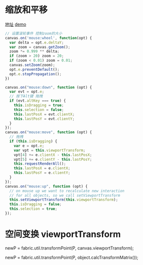 # 缩放和平移

[地址](https://github.com/Rookie-Birds/Fabric-Tutorial_zh-CN/blob/master/part-5.md)
[demo](http://fabricjs.com/fabric-intro-part-5#step1)

```js
// 设置滚轮事件 控制zoom的大小
canvas.on('mouse:wheel', function(opt) {
  var delta = opt.e.deltaY;
  var zoom = canvas.getZoom();
  zoom *= 0.999 ** delta;
  if (zoom > 20) zoom = 20;
  if (zoom < 0.01) zoom = 0.01;
  canvas.setZoom(zoom);
  opt.e.preventDefault();
  opt.e.stopPropagation();
})

canvas.on("mouse:down", function (opt) {
  var evt = opt.e;
  // 按下Alt键 拖拽
  if (evt.altKey === true) {
    this.isDragging = true;
    this.selection = false;
    this.lastPosX = evt.clientX;
    this.lastPosY = evt.clientY;
  }
});
canvas.on("mouse:move", function (opt) {
  // 拖拽
  if (this.isDragging) {
    var e = opt.e;
    var vpt = this.viewportTransform;
    vpt[4] += e.clientX - this.lastPosX;
    vpt[5] += e.clientY - this.lastPosY;
    this.requestRenderAll();
    this.lastPosX = e.clientX;
    this.lastPosY = e.clientY;
  }
});
canvas.on("mouse:up", function (opt) {
  // on mouse up we want to recalculate new interaction
  // for all objects, so we call setViewportTransform
  this.setViewportTransform(this.viewportTransform);
  this.isDragging = false;
  this.selection = true;
});
```

# 空间变换 viewportTransform

newP = fabric.util.transformPoint(P, canvas.viewportTransform);

newP = fabric.util.transformPoint(P, object.calcTransformMatrix());
